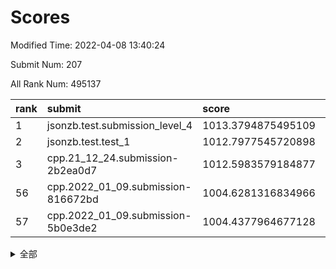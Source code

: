 # Scores

Modified Time: 2022-04-08 13:40:24

Submit Num: 207

All Rank Num: 495137

| rank |               submit               |       score        |       sigma        | pk_num |
| :--- | :--------------------------------- | :----------------- | :----------------- | :----- |
| 1    | jsonzb.test.submission_level_4     | 1013.3794875495109 | 0.8244905798307225 | 9571   |
| 2    | jsonzb.test.test_1                 | 1012.7977545720898 | 0.8208265535776356 | 9569   |
| 3    | cpp.21_12_24.submission-2b2ea0d7   | 1012.5983579184877 | 0.8106291031916923 | 9566   |
| 56   | cpp.2022_01_09.submission-816672bd | 1004.6281316834966 | 0.7031037276007146 | 9570   |
| 57   | cpp.2022_01_09.submission-5b0e3de2 | 1004.4377964677128 | 0.7194841265744422 | 9562   |


<details>
<summary>全部</summary>

| rank |                 submit                 |       score        |       sigma        | pk_num |
| :--- | :------------------------------------- | :----------------- | :----------------- | :----- |
| 1    | jsonzb.test.submission_level_4         | 1013.3794875495109 | 0.8244905798307225 | 9571   |
| 2    | jsonzb.test.test_1                     | 1012.7977545720898 | 0.8208265535776356 | 9569   |
| 3    | cpp.21_12_24.submission-2b2ea0d7       | 1012.5983579184877 | 0.8106291031916923 | 9566   |
| 4    | gobigger.level_3.submission_level_3_30 | 1011.7873033777942 | 0.7949551384885125 | 9572   |
| 5    | gobigger.level_3.submission_level_3_40 | 1011.7257004894466 | 0.7639792584193313 | 9566   |
| 6    | gobigger.level_3.submission_level_3_2  | 1011.6570751959838 | 0.7652206900705191 | 9566   |
| 7    | gobigger.level_3.submission_level_3_37 | 1011.6064863208485 | 0.7748889244504674 | 9570   |
| 8    | gobigger.level_3.submission_level_3_3  | 1011.2845790226108 | 0.7916972411617961 | 9568   |
| 9    | gobigger.level_3.submission_level_3_10 | 1011.0018784729286 | 0.7734568880345333 | 9564   |
| 10   | gobigger.level_3.submission_level_3_9  | 1010.9978896009382 | 0.7797825724207598 | 9570   |
| 11   | gobigger.level_3.submission_level_3_26 | 1010.9285416400447 | 0.7608760917800037 | 9572   |
| 12   | gobigger.level_3.submission_level_3_36 | 1010.8796956057823 | 0.7891771637457188 | 9572   |
| 13   | gobigger.level_3.submission_level_3_28 | 1010.7164229959651 | 0.7566010694306748 | 9570   |
| 14   | gobigger.level_3.submission_level_3_27 | 1010.6666860810536 | 0.751944148800465  | 9567   |
| 15   | gobigger.level_3.submission_level_3_49 | 1010.5461309493278 | 0.7839097537486536 | 9564   |
| 16   | gobigger.level_3.submission_level_3_32 | 1010.5158957558859 | 0.7605057805906863 | 9572   |
| 17   | gobigger.level_3.submission_level_3_47 | 1010.5118443229607 | 0.764358096390489  | 9569   |
| 18   | gobigger.level_3.submission_level_3_42 | 1010.4976478817243 | 0.7668388192001125 | 9567   |
| 19   | gobigger.level_3.submission_level_3_7  | 1010.4757671573732 | 0.7533382003157373 | 9569   |
| 20   | gobigger.level_3.submission_level_3_1  | 1010.3424886227409 | 0.7685547931175551 | 9570   |
| 21   | gobigger.level_3.submission_level_3_23 | 1010.2931241348352 | 0.7602834052309204 | 9566   |
| 22   | gobigger.level_3.submission_level_3_46 | 1010.2590717314584 | 0.7532898226829098 | 9568   |
| 23   | gobigger.level_3.submission_level_3_31 | 1010.1621206964924 | 0.7696182959789907 | 9570   |
| 24   | gobigger.level_3.submission_level_3_20 | 1010.095501521332  | 0.7441587223341853 | 9568   |
| 25   | gobigger.level_3.submission_level_3_38 | 1009.936945228221  | 0.7604581664576529 | 9570   |
| 26   | gobigger.level_3.submission_level_3_43 | 1009.9208106503273 | 0.7645503885808373 | 9569   |
| 27   | gobigger.level_3.submission_level_3_24 | 1009.8774853907738 | 0.7872776387473589 | 9566   |
| 28   | gobigger.level_3.submission_level_3_41 | 1009.8522359729027 | 0.7745563342878438 | 9571   |
| 29   | gobigger.level_3.submission_level_3_45 | 1009.8392618277335 | 0.7674747528787607 | 9568   |
| 30   | gobigger.level_3.submission_level_3_39 | 1009.8082140041809 | 0.7591169694987325 | 9570   |
| 31   | gobigger.level_3.submission_level_3_48 | 1009.7381711216668 | 0.752028629430585  | 9567   |
| 32   | gobigger.level_3.submission_level_3_19 | 1009.7331598427943 | 0.7383369553896566 | 9564   |
| 33   | gobigger.level_3.submission_level_3_29 | 1009.7036296109188 | 0.7525046514707588 | 9570   |
| 34   | gobigger.level_3.submission_level_3_33 | 1009.6357005060567 | 0.7620478605794596 | 9566   |
| 35   | gobigger.level_3.submission_level_3_18 | 1009.6304905381427 | 0.7727626422805834 | 9573   |
| 36   | gobigger.level_3.submission_level_3_15 | 1009.5354057567927 | 0.7437269558378755 | 9566   |
| 37   | gobigger.level_3.submission_level_3_16 | 1009.4149298656308 | 0.7446958652084528 | 9567   |
| 38   | gobigger.level_3.submission_level_3_35 | 1009.3813331473247 | 0.7594663177985317 | 9569   |
| 39   | gobigger.level_3.submission_level_3_22 | 1009.3544597753339 | 0.7503485337055279 | 9565   |
| 40   | gobigger.level_3.submission_level_3_34 | 1009.3411525104764 | 0.7568773125192236 | 9569   |
| 41   | gobigger.level_3.submission_level_3_0  | 1009.259893957966  | 0.763973898727668  | 9565   |
| 42   | gobigger.level_3.submission_level_3_13 | 1009.1934147966028 | 0.7387515253264536 | 9565   |
| 43   | gobigger.level_3.submission_level_3_4  | 1009.1072060769166 | 0.7248534196148706 | 9571   |
| 44   | gobigger.level_3.submission_level_3_14 | 1009.0255913301452 | 0.7671433780352225 | 9569   |
| 45   | gobigger.level_3.submission_level_3_12 | 1008.9763694874513 | 0.7386536029587711 | 9568   |
| 46   | gobigger.level_3.submission_level_3_5  | 1008.8746131513036 | 0.7406408100400036 | 9561   |
| 47   | gobigger.level_3.submission_level_3_21 | 1008.7382551140706 | 0.7568261931677309 | 9567   |
| 48   | gobigger.level_3.submission_level_3_25 | 1008.7064953803969 | 0.7337233902469313 | 9570   |
| 49   | gobigger.level_3.submission_level_3_6  | 1008.4589139630441 | 0.7446842529616775 | 9571   |
| 50   | gobigger.level_3.submission_level_3_17 | 1008.4418954886245 | 0.7323055493734639 | 9566   |
| 51   | gobigger.level_3.submission_level_3_11 | 1008.220175174294  | 0.7262887833172287 | 9570   |
| 52   | gobigger.level_3.submission_level_3_44 | 1008.2200280109009 | 0.7359547542307605 | 9569   |
| 53   | gobigger.level_3.submission_level_3_8  | 1008.0358013473735 | 0.7320077245789502 | 9566   |
| 54   | gobigger.level_1.submission_level_1_10 | 1004.8093713407558 | 0.7108160746461728 | 9568   |
| 55   | gobigger.level_1.submission_level_1_11 | 1004.7148760065868 | 0.7153997127823887 | 9570   |
| 56   | cpp.2022_01_09.submission-816672bd     | 1004.6281316834966 | 0.7031037276007146 | 9570   |
| 57   | cpp.2022_01_09.submission-5b0e3de2     | 1004.4377964677128 | 0.7194841265744422 | 9562   |
| 58   | gobigger.level_1.submission_level_1_7  | 1004.4303194541818 | 0.7187613597134335 | 9563   |
| 59   | gobigger.level_1.submission_level_1_0  | 1004.3716661580038 | 0.7267087983294562 | 9561   |
| 60   | gobigger.level_1.submission_level_1_12 | 1004.2557470777458 | 0.7218918855843143 | 9571   |
| 61   | gobigger.level_1.submission_level_1_2  | 1004.2413836671933 | 0.7136338859926047 | 9573   |
| 62   | gobigger.level_1.submission_level_1_43 | 1004.0644613551768 | 0.7168122190242545 | 9565   |
| 63   | gobigger.level_1.submission_level_1_16 | 1004.0438147040809 | 0.7081570988891519 | 9568   |
| 64   | gobigger.level_1.submission_level_1_31 | 1003.9863850899723 | 0.7098469971540836 | 9568   |
| 65   | gobigger.level_1.submission_level_1_30 | 1003.9706715317633 | 0.7291695339139496 | 9566   |
| 66   | gobigger.level_1.submission_level_1_28 | 1003.9478280048447 | 0.7183029848213933 | 9566   |
| 67   | gobigger.level_1.submission_level_1_48 | 1003.7593859860365 | 0.7237667790156974 | 9565   |
| 68   | gobigger.level_1.submission_level_1_22 | 1003.7341581455656 | 0.71089205703249   | 9569   |
| 69   | gobigger.level_1.submission_level_1_38 | 1003.7313834395203 | 0.7172581583048084 | 9565   |
| 70   | gobigger.level_1.submission_level_1_21 | 1003.6894538457825 | 0.7165279781071272 | 9564   |
| 71   | gobigger.level_1.submission_level_1_23 | 1003.6668608544704 | 0.7240517371324523 | 9571   |
| 72   | gobigger.level_1.submission_level_1_32 | 1003.6178421940555 | 0.7277262007385399 | 9571   |
| 73   | gobigger.level_1.submission_level_1_39 | 1003.5581553226491 | 0.713598553723798  | 9570   |
| 74   | gobigger.level_1.submission_level_1_34 | 1003.5198997487711 | 0.7163519323316988 | 9571   |
| 75   | gobigger.level_1.submission_level_1_15 | 1003.4130161001292 | 0.7092294805214708 | 9569   |
| 76   | gobigger.level_1.submission_level_1_14 | 1003.389488050602  | 0.700494343617047  | 9573   |
| 77   | gobigger.level_1.submission_level_1_25 | 1003.3803529878306 | 0.7049586906087426 | 9569   |
| 78   | gobigger.level_1.submission_level_1_45 | 1003.3676831912509 | 0.7091952832048829 | 9571   |
| 79   | gobigger.level_1.submission_level_1_33 | 1003.332201796685  | 0.711448022434308  | 9566   |
| 80   | gobigger.level_1.submission_level_1_17 | 1003.3271105137673 | 0.718081374936038  | 9563   |
| 81   | gobigger.level_1.submission_level_1_29 | 1003.245567965797  | 0.7244493724519846 | 9570   |
| 82   | gobigger.level_1.submission_level_1_49 | 1003.2253529511894 | 0.7177465846698636 | 9565   |
| 83   | gobigger.level_1.submission_level_1_37 | 1003.1719559977862 | 0.7225956760817412 | 9571   |
| 84   | gobigger.level_1.submission_level_1_40 | 1003.075431140949  | 0.7219055063143923 | 9571   |
| 85   | gobigger.level_1.submission_level_1_1  | 1003.0596402109912 | 0.712357131163981  | 9569   |
| 86   | gobigger.level_1.submission_level_1_41 | 1003.0407721321706 | 0.7074573503192559 | 9565   |
| 87   | gobigger.level_1.submission_level_1_26 | 1002.8873827052028 | 0.7147256543422946 | 9566   |
| 88   | gobigger.level_1.submission_level_1_20 | 1002.8336479134322 | 0.7130140575756269 | 9570   |
| 89   | gobigger.level_1.submission_level_1_9  | 1002.8045814958183 | 0.7219225481591517 | 9568   |
| 90   | gobigger.level_1.submission_level_1_46 | 1002.7722657637427 | 0.7029205793443004 | 9572   |
| 91   | gobigger.level_1.submission_level_1_19 | 1002.7004663361885 | 0.7171136351141704 | 9569   |
| 92   | gobigger.level_1.submission_level_1_47 | 1002.5232879480664 | 0.7047894125836842 | 9571   |
| 93   | gobigger.level_1.submission_level_1_3  | 1002.445101938194  | 0.7083549691953132 | 9566   |
| 94   | gobigger.level_1.submission_level_1_8  | 1002.3459032231577 | 0.699066724696627  | 9566   |
| 95   | gobigger.level_1.submission_level_1_13 | 1002.3421431229101 | 0.7138433147544923 | 9568   |
| 96   | gobigger.level_1.submission_level_1_4  | 1002.3266996536563 | 0.7320664701553462 | 9567   |
| 97   | gobigger.level_1.submission_level_1_5  | 1002.2727944555966 | 0.7089520719984487 | 9569   |
| 98   | gobigger.level_1.submission_level_1_36 | 1002.2446250229295 | 0.7119253179086196 | 9570   |
| 99   | gobigger.level_1.submission_level_1_6  | 1002.1862993017551 | 0.6968725771121584 | 9566   |
| 100  | gobigger.level_1.submission_level_1_18 | 1002.0666795191837 | 0.7000942567737252 | 9572   |
| 101  | gobigger.level_1.submission_level_1_27 | 1002.0322252521745 | 0.7083851638077993 | 9565   |
| 102  | gobigger.level_1.submission_level_1_44 | 1001.9865988882193 | 0.7055558243415303 | 9569   |
| 103  | gobigger.level_1.submission_level_1_35 | 1001.817730584198  | 0.7179601232539661 | 9570   |
| 104  | gobigger.level_1.submission_level_1_42 | 1001.5895969951497 | 0.7055823543536801 | 9567   |
| 105  | gobigger.level_1.submission_level_1_24 | 1001.5376986134138 | 0.7125267585829845 | 9564   |
| 106  | gobigger.random.submission_random_22   | 997.281051141414   | 0.7010848954079483 | 9566   |
| 107  | gobigger.random.submission_random_28   | 997.16628759322    | 0.7073096279615656 | 9564   |
| 108  | gobigger.random.submission_random_13   | 996.9482913811732  | 0.7025192455772998 | 9570   |
| 109  | gobigger.random.submission_random_1    | 996.8637176324129  | 0.7071755175131734 | 9567   |
| 110  | gobigger.random.submission_random_15   | 996.7212011943267  | 0.7158037020575355 | 9569   |
| 111  | gobigger.random.submission_random_18   | 996.7084911666032  | 0.7086393419696613 | 9568   |
| 112  | gobigger.random.submission_random_26   | 996.634022484511   | 0.7236891735599225 | 9566   |
| 113  | gobigger.random.submission_random_10   | 996.621666643824   | 0.7084931901402511 | 9566   |
| 114  | gobigger.random.submission_random_49   | 996.5954174043195  | 0.7149316514790618 | 9567   |
| 115  | gobigger.random.submission_random_3    | 996.4610175834258  | 0.707915922547525  | 9570   |
| 116  | gobigger.random.submission_random_25   | 996.3575852017469  | 0.7024443533001634 | 9564   |
| 117  | gobigger.random.submission_random_33   | 996.3348702839395  | 0.7126441579633406 | 9566   |
| 118  | gobigger.random.submission_random_34   | 996.2559820801421  | 0.7103988885581752 | 9570   |
| 119  | gobigger.random.submission_random_6    | 996.2529968507486  | 0.6916014669077771 | 9565   |
| 120  | gobigger.random.submission_random_16   | 996.2498068528687  | 0.7132997415789213 | 9566   |
| 121  | gobigger.random.submission_random_12   | 996.2148055015238  | 0.7171734726292013 | 9564   |
| 122  | gobigger.random.submission_random_35   | 996.2061700901605  | 0.7039118929149609 | 9565   |
| 123  | gobigger.random.submission_random_45   | 996.2047316164105  | 0.7102652071028023 | 9568   |
| 124  | gobigger.random.submission_random_17   | 996.1620960546779  | 0.7091371239672638 | 9568   |
| 125  | gobigger.random.submission_random_20   | 996.1299555582743  | 0.7045318670181712 | 9566   |
| 126  | gobigger.random.submission_random_39   | 996.0544148776368  | 0.7119538589269839 | 9569   |
| 127  | gobigger.random.submission_random_9    | 996.052020341337   | 0.710604114602747  | 9569   |
| 128  | gobigger.random.submission_random_48   | 996.0503174738935  | 0.7151219027780689 | 9568   |
| 129  | gobigger.random.submission_random_5    | 996.0409471795501  | 0.7021445989326057 | 9570   |
| 130  | gobigger.random.submission_random_8    | 995.9832845882793  | 0.7089932245639884 | 9566   |
| 131  | gobigger.random.submission_random_36   | 995.9810910635558  | 0.7073800730757674 | 9565   |
| 132  | gobigger.random.submission_random_4    | 995.9785396950783  | 0.7026610024959328 | 9560   |
| 133  | gobigger.random.submission_random_14   | 995.971959469083   | 0.7139626155251725 | 9568   |
| 134  | gobigger.random.submission_random_44   | 995.9588561481102  | 0.7127932518500322 | 9569   |
| 135  | gobigger.random.submission_random_38   | 995.9583825414423  | 0.7145286495531009 | 9570   |
| 136  | gobigger.random.submission_random_42   | 995.9278343465297  | 0.7256570032352402 | 9568   |
| 137  | gobigger.random.submission_random_11   | 995.8490002757279  | 0.7293782912883771 | 9567   |
| 138  | gobigger.random.submission_random_40   | 995.6728516529898  | 0.7112979413729017 | 9573   |
| 139  | gobigger.random.submission_random_2    | 995.632400497706   | 0.7068040398788354 | 9570   |
| 140  | gobigger.random.submission_random_21   | 995.5813152927807  | 0.6983565937178712 | 9568   |
| 141  | gobigger.random.submission_random_46   | 995.4742439081563  | 0.714308403313042  | 9563   |
| 142  | gobigger.random.submission_random_23   | 995.4186679428658  | 0.7144724515694536 | 9563   |
| 143  | gobigger.random.submission_random_29   | 995.3936431975143  | 0.7248532154093423 | 9570   |
| 144  | gobigger.random.submission_random_7    | 995.3864115509948  | 0.7125902981454446 | 9565   |
| 145  | gobigger.random.submission_random_31   | 995.3273511764243  | 0.7212945609049828 | 9567   |
| 146  | gobigger.random.submission_random_41   | 995.3242847784747  | 0.7126237936341346 | 9568   |
| 147  | gobigger.random.submission_random_0    | 995.3075393299929  | 0.7089073467998269 | 9570   |
| 148  | gobigger.random.submission_random_43   | 995.2735179492181  | 0.7222086752291362 | 9562   |
| 149  | gobigger.random.submission_random_32   | 995.2400481620733  | 0.7134601603148928 | 9567   |
| 150  | gobigger.random.submission_random_30   | 995.2195417415849  | 0.708473661682299  | 9573   |
| 151  | gobigger.random.submission_random_24   | 995.156429807963   | 0.7077311189982646 | 9566   |
| 152  | gobigger.random.submission_random_47   | 995.0853073616937  | 0.7097302044620977 | 9565   |
| 153  | gobigger.random.submission_random_19   | 995.0187000408936  | 0.722945043396599  | 9570   |
| 154  | gobigger.random.submission_random_27   | 995.0136184264206  | 0.7078286876054964 | 9572   |
| 155  | gobigger.random.submission_random_37   | 994.8303872634064  | 0.7164535318626245 | 9572   |
| 156  | gobigger.level_2.submission_level_2_11 | 994.3426118396497  | 0.7121409902450782 | 9566   |
| 157  | gobigger.level_2.submission_level_2_29 | 994.2569707662867  | 0.7310040522597528 | 9565   |
| 158  | gobigger.level_2.submission_level_2_25 | 994.0878048798332  | 0.7272387916060861 | 9567   |
| 159  | gobigger.level_2.submission_level_2_42 | 994.0711225957787  | 0.7319649606622162 | 9565   |
| 160  | gobigger.level_2.submission_level_2_44 | 993.8893288339219  | 0.7175490077203709 | 9571   |
| 161  | gobigger.level_2.submission_level_2_33 | 993.8225153818122  | 0.748799826080215  | 9564   |
| 162  | gobigger.level_2.submission_level_2_12 | 993.7801337564639  | 0.7295725945035202 | 9570   |
| 163  | gobigger.level_2.submission_level_2_19 | 993.7580184539706  | 0.7336707814708495 | 9573   |
| 164  | gobigger.level_2.submission_level_2_0  | 993.6018522982998  | 0.7362163585729949 | 9573   |
| 165  | gobigger.level_2.submission_level_2_8  | 993.5447369734452  | 0.741806305643642  | 9564   |
| 166  | gobigger.level_2.submission_level_2_40 | 993.3981873886689  | 0.7344865744554213 | 9570   |
| 167  | gobigger.level_2.submission_level_2_43 | 993.3161434847365  | 0.7258224764540927 | 9569   |
| 168  | gobigger.level_2.submission_level_2_10 | 993.2292378984035  | 0.7457558163231351 | 9569   |
| 169  | gobigger.level_2.submission_level_2_47 | 993.1461239362296  | 0.7396584246673785 | 9569   |
| 170  | gobigger.level_2.submission_level_2_39 | 993.1328628858157  | 0.7338685050091475 | 9567   |
| 171  | gobigger.level_2.submission_level_2_35 | 993.0434918281579  | 0.7273174119268664 | 9570   |
| 172  | gobigger.level_2.submission_level_2_32 | 992.9970193521434  | 0.7544951667275708 | 9568   |
| 173  | gobigger.level_2.submission_level_2_6  | 992.9529161520247  | 0.733309362867683  | 9563   |
| 174  | gobigger.level_2.submission_level_2_20 | 992.9388874005322  | 0.7508687121002711 | 9570   |
| 175  | gobigger.level_2.submission_level_2_13 | 992.8540849587195  | 0.7403084410806847 | 9569   |
| 176  | gobigger.level_2.submission_level_2_24 | 992.7715666489208  | 0.7557501323469767 | 9567   |
| 177  | gobigger.level_2.submission_level_2_4  | 992.6352851180659  | 0.7318817470146313 | 9567   |
| 178  | gobigger.level_2.submission_level_2_41 | 992.5712353309005  | 0.7439301162134059 | 9565   |
| 179  | gobigger.level_2.submission_level_2_14 | 992.5570919302047  | 0.7281745155934779 | 9571   |
| 180  | gobigger.level_2.submission_level_2_3  | 992.4896008151818  | 0.7454965965737202 | 9563   |
| 181  | gobigger.level_2.submission_level_2_18 | 992.4888134791914  | 0.7569510628418675 | 9568   |
| 182  | gobigger.level_2.submission_level_2_1  | 992.432382464621   | 0.7523567119871859 | 9568   |
| 183  | gobigger.level_2.submission_level_2_21 | 992.3812337380452  | 0.7309332117142567 | 9569   |
| 184  | gobigger.level_2.submission_level_2_26 | 992.3161540930578  | 0.7454310857028678 | 9568   |
| 185  | gobigger.level_2.submission_level_2_37 | 992.3035841883571  | 0.7376156231448867 | 9568   |
| 186  | gobigger.level_2.submission_level_2_23 | 992.2561923425195  | 0.7326324534959266 | 9565   |
| 187  | gobigger.level_2.submission_level_2_22 | 992.2375345126464  | 0.743203035494159  | 9563   |
| 188  | gobigger.level_2.submission_level_2_15 | 992.1456925062952  | 0.7427513246327481 | 9570   |
| 189  | gobigger.level_2.submission_level_2_46 | 992.0590414637479  | 0.7280981042376284 | 9568   |
| 190  | gobigger.level_2.submission_level_2_16 | 991.9317142939424  | 0.7494415465146039 | 9570   |
| 191  | gobigger.level_2.submission_level_2_31 | 991.9295673912683  | 0.7562970910737844 | 9570   |
| 192  | gobigger.level_2.submission_level_2_27 | 991.8428165995097  | 0.7309486421150068 | 9567   |
| 193  | gobigger.level_2.submission_level_2_45 | 991.8203760993582  | 0.7567718081592198 | 9571   |
| 194  | gobigger.level_2.submission_level_2_28 | 991.531942272905   | 0.7524050009618967 | 9567   |
| 195  | gobigger.level_2.submission_level_2_34 | 991.4353016895453  | 0.7416401955877568 | 9569   |
| 196  | gobigger.level_2.submission_level_2_7  | 991.3637289481358  | 0.7560823173180831 | 9568   |
| 197  | gobigger.level_2.submission_level_2_38 | 991.3548577973969  | 0.7751804422040427 | 9568   |
| 198  | gobigger.level_2.submission_level_2_49 | 991.2699030055328  | 0.7339087954600274 | 9565   |
| 199  | gobigger.level_2.submission_level_2_48 | 991.2696584075663  | 0.7306652242581206 | 9568   |
| 200  | gobigger.level_2.submission_level_2_9  | 991.0862949294055  | 0.7803046717581862 | 9565   |
| 201  | gobigger.level_2.submission_level_2_30 | 991.0282290517387  | 0.7548702572978158 | 9572   |
| 202  | gobigger.level_2.submission_level_2_36 | 990.9866249064796  | 0.7524998095061823 | 9567   |
| 203  | gobigger.level_2.submission_level_2_17 | 990.8903555694035  | 0.7534097032157755 | 9568   |
| 204  | gobigger.level_2.submission_level_2_2  | 990.791543319608   | 0.7551140382590412 | 9570   |
| 205  | gobigger.level_2.submission_level_2_5  | 990.0803230519675  | 0.7530565600510715 | 9570   |
| 206  | gobigger.none.submission_none_0        | 977.0547511920024  | 1.3105823626759874 | 9567   |
| 207  | gobigger.none.submission_none_1        | 976.7752839556455  | 1.3346661323708284 | 9571   |

</details>